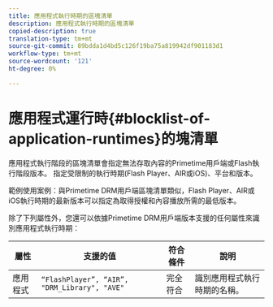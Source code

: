 ```yaml
---
title: 應用程式執行時期的區塊清單
description: 應用程式執行時期的區塊清單
copied-description: true
translation-type: tm+mt
source-git-commit: 89bdda1d4bd5c126f19ba75a819942df901183d1
workflow-type: tm+mt
source-wordcount: '121'
ht-degree: 0%

---
```



# 應用程式運行時{#blocklist-of-application-runtimes}的塊清單

應用程式執行階段的區塊清單會指定無法存取內容的Primetime用戶端或Flash執行階段版本。 指定受限制的執行時期(Flash Player、AIR或iOS)、平台和版本。

範例使用案例：與Primetime DRM用戶端區塊清單類似，Flash Player、AIR或iOS執行時期的最新版本可以指定為取得授權和內容播放所需的最低版本。

除了下列屬性外，您還可以依據Primetime DRM用戶端版本支援的任何屬性來識別應用程式執行時期：

| **屬性** | **支援的值** | **符合條件** | **說明** |
|---|---|---|---|
| 應用程式 | `“FlashPlayer”, “AIR”, "DRM_Library", "AVE"` | 完全符合 | 識別應用程式執行時期的名稱。 |

